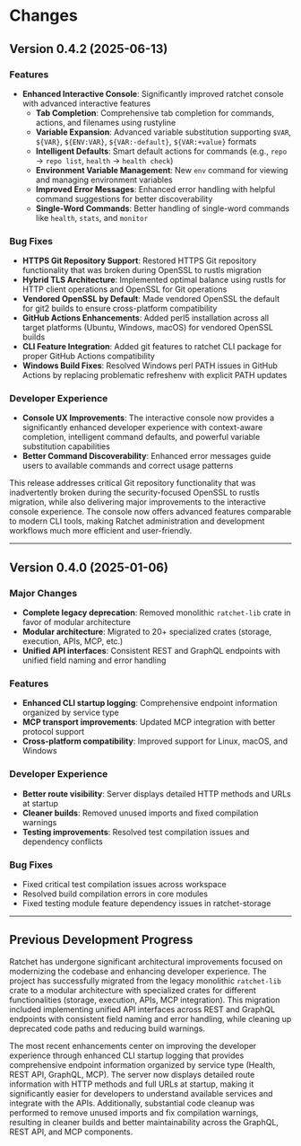 # Changes

## Version 0.4.2 (2025-06-13)

### Features
- **Enhanced Interactive Console**: Significantly improved ratchet console with advanced interactive features
  - **Tab Completion**: Comprehensive tab completion for commands, actions, and filenames using rustyline
  - **Variable Expansion**: Advanced variable substitution supporting `$VAR`, `${VAR}`, `${ENV:VAR}`, `${VAR:-default}`, `${VAR:+value}` formats
  - **Intelligent Defaults**: Smart default actions for commands (e.g., `repo` → `repo list`, `health` → `health check`)
  - **Environment Variable Management**: New `env` command for viewing and managing environment variables
  - **Improved Error Messages**: Enhanced error handling with helpful command suggestions for better discoverability
  - **Single-Word Commands**: Better handling of single-word commands like `health`, `stats`, and `monitor`

### Bug Fixes
- **HTTPS Git Repository Support**: Restored HTTPS Git repository functionality that was broken during OpenSSL to rustls migration
- **Hybrid TLS Architecture**: Implemented optimal balance using rustls for HTTP client operations and OpenSSL for Git operations
- **Vendored OpenSSL by Default**: Made vendored OpenSSL the default for git2 builds to ensure cross-platform compatibility
- **GitHub Actions Enhancements**: Added perl5 installation across all target platforms (Ubuntu, Windows, macOS) for vendored OpenSSL builds
- **CLI Feature Integration**: Added git features to ratchet CLI package for proper GitHub Actions compatibility
- **Windows Build Fixes**: Resolved Windows perl PATH issues in GitHub Actions by replacing problematic refreshenv with explicit PATH updates

### Developer Experience
- **Console UX Improvements**: The interactive console now provides a significantly enhanced developer experience with context-aware completion, intelligent command defaults, and powerful variable substitution capabilities
- **Better Command Discoverability**: Enhanced error messages guide users to available commands and correct usage patterns

This release addresses critical Git repository functionality that was inadvertently broken during the security-focused OpenSSL to rustls migration, while also delivering major improvements to the interactive console experience. The console now offers advanced features comparable to modern CLI tools, making Ratchet administration and development workflows much more efficient and user-friendly.

---

## Version 0.4.0 (2025-01-06)

### Major Changes
- **Complete legacy deprecation**: Removed monolithic `ratchet-lib` crate in favor of modular architecture
- **Modular architecture**: Migrated to 20+ specialized crates (storage, execution, APIs, MCP, etc.)
- **Unified API interfaces**: Consistent REST and GraphQL endpoints with unified field naming and error handling

### Features
- **Enhanced CLI startup logging**: Comprehensive endpoint information organized by service type
- **MCP transport improvements**: Updated MCP integration with better protocol support
- **Cross-platform compatibility**: Improved support for Linux, macOS, and Windows

### Developer Experience
- **Better route visibility**: Server displays detailed HTTP methods and URLs at startup
- **Cleaner builds**: Removed unused imports and fixed compilation warnings
- **Testing improvements**: Resolved test compilation issues and dependency conflicts

### Bug Fixes
- Fixed critical test compilation issues across workspace
- Resolved build compilation errors in core modules
- Fixed testing module feature dependency issues in ratchet-storage

---

## Previous Development Progress

Ratchet has undergone significant architectural improvements focused on modernizing the codebase and enhancing developer experience. The project has successfully migrated from the legacy monolithic `ratchet-lib` crate to a modular architecture with specialized crates for different functionalities (storage, execution, APIs, MCP integration). This migration included implementing unified API interfaces across REST and GraphQL endpoints with consistent field naming and error handling, while cleaning up deprecated code paths and reducing build warnings.

The most recent enhancements center on improving the developer experience through enhanced CLI startup logging that provides comprehensive endpoint information organized by service type (Health, REST API, GraphQL, MCP). The server now displays detailed route information with HTTP methods and full URLs at startup, making it significantly easier for developers to understand available services and integrate with the APIs. Additionally, substantial code cleanup was performed to remove unused imports and fix compilation warnings, resulting in cleaner builds and better maintainability across the GraphQL, REST API, and MCP components.
